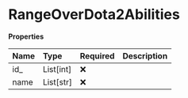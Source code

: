 # RangeOverDota2Abilities

**Properties**

| Name | Type      | Required | Description |
| :--- | :-------- | :------- | :---------- |
| id\_ | List[int] | ❌       |             |
| name | List[str] | ❌       |             |

<!-- This file was generated by liblab | https://liblab.com/ -->
